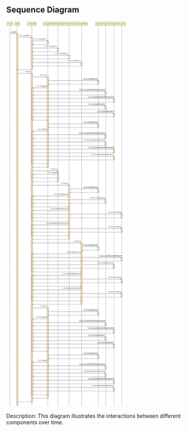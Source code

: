 ## Sequence Diagram

[![Sequence Diagram](https://raw.githubusercontent.com/MoeeinAali/AP-Project/main/Diagrams/SequenceDiagram/SequenceDiagram.svg)](https://raw.githubusercontent.com/MoeeinAali/AP-Project/main/Diagrams/SequenceDiagram/SequenceDiagram.svg)

Description: This diagram illustrates the interactions between different components over time.
